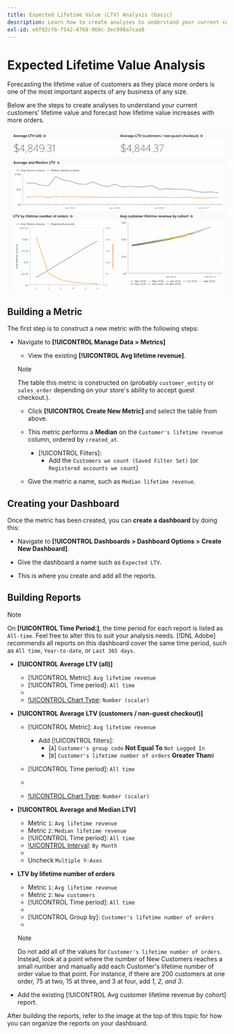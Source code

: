 ```yaml
---
title: Expected Lifetime Value (LTV) Analysis (basic)
description: Learn how to create analyses to understand your current customers' lifetime value, and forecast how lifetime value increases with more orders.
exl-id: e6f02cf6-f542-4768-969c-3ec998a7caa9
---
```

# Expected Lifetime Value Analysis

Forecasting the lifetime value of customers as they place more orders is one of the most important aspects of any business of any size.

Below are the steps to create analyses to understand your current customers' lifetime value and forecast how lifetime value increases with more orders.

![expected lifetime value](../../assets/expected_ltv_720.png)

## Building a Metric

The first step is to construct a new metric with the following steps:
* Navigate to **[!UICONTROL Manage Data > Metrics]**
  * View the existing **[!UICONTROL Avg lifetime revenue]**.

   >[!NOTE]
   >
   >The table this metric is constructed on (probably `customer_entity` or `sales_order` depending on your store's ability to accept guest checkout.).

  * Click **[!UICONTROL Create New Metric]** and select the table from above.
  * This metric performs a **Median** on the `Customer's lifetime revenue` column, ordered by `created_at`.
    * [!UICONTROL Filters]:
      * Add the `Customers we count (Saved Filter Set)` (or `Registered accounts we count`)

  * Give the metric a name, such as `Median lifetime revenue`.

## Creating your Dashboard

Once the metric has been created, you can **create a dashboard** by doing this:
* Navigate to **[!UICONTROL Dashboards > Dashboard Options > Create New Dashboard]**.
* Give the dashboard a name such as `Expected LTV`.

* This is where you create and add all the reports.

## Building Reports

>[!NOTE]
>
>On **[!UICONTROL Time Period:]**, the time period for each report is listed as `All-time`. Feel free to alter this to suit your analysis needs. [!DNL Adobe] recommends all reports on this dashboard cover the same time period, such as `All time`, `Year-to-date`, or `Last 365 days`.

* **[!UICONTROL Average LTV (all)]**
  * [!UICONTROL Metric]: `Avg lifetime revenue`
  * [!UICONTROL Time period]: `All time`
  * [!UICONTROL Interval]: `None`
  * [!UICONTROL Chart Type]: `Number (scalar)`

* **[!UICONTROL Average LTV (customers / non-guest checkout)]**
  * [!UICONTROL Metric]: `Avg lifetime revenue`
    * Add [!UICONTROL filters]:
      * [`A`] `Customer's group code` **Not Equal To** `Not Logged In`
      * [`B`] `Customer's lifetime number of orders` **Greater Than**`0`

  * [!UICONTROL Time period]: `All time`
  * [!UICONTROL Interval]: `None`
  * [!UICONTROL Chart Type]: `Number (scalar)`

* **[!UICONTROL Average and Median LTV]**
  * Metric `1`: `Avg lifetime revenue`
  * Metric `2`: `Median lifetime revenue`
  * [!UICONTROL Time period]: `All time`
  * [!UICONTROL Interval]: `By Month`
  * [!UICONTROL Chart Type]: `Line`
  * Uncheck `Multiple Y-Axes`

* **LTV by lifetime number of orders**
  * Metric `1`: `Avg lifetime revenue`
  * Metric `2`: `New customers`
  * [!UICONTROL Time period]: `All time`
  * [!UICONTROL Interval]: `None`
  * [!UICONTROL Group by]: `Customer's lifetime number of orders`
  * [!UICONTROL Chart Type]: `Line`

   >[!NOTE]
   >
   >Do not add all of the values for `Customer's lifetime number of orders`. Instead, look at a point where the number of New Customers reaches a small number and manually add each Customer's lifetime number of order value to that point. For instance, if there are 200 customers at one order, 75 at two, 15 at three, and 3 at four, add *1, 2, and 3*.

* Add the existing [!UICONTROL Avg customer lifetime revenue by cohort] report.

After building the reports, refer to the image at the top of this topic for how you can organize the reports on your dashboard.
